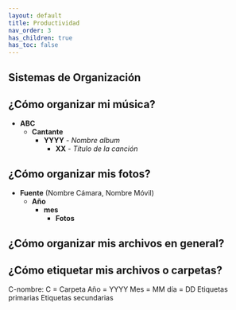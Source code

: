 ```yaml
---
layout: default
title: Productividad
nav_order: 3
has_children: true
has_toc: false
---
```


## Sistemas de Organización
## ¿Cómo organizar mi música? 
- **ABC**
	- **Cantante**
		- **YYYY** - *Nombre album*
			- **XX** - *Título de la canción*
## ¿Cómo organizar mis fotos?
- **Fuente** (Nombre Cámara, Nombre Móvil)
	- **Año**
		- **mes**
			- **Fotos**
## ¿Cómo organizar mis archivos en general?
## ¿Cómo etiquetar mis archivos o carpetas?
C-nombre: C = Carpeta
Año = YYYY
Mes = MM
día = DD
Etiquetas primarias
Etiquetas secundarias